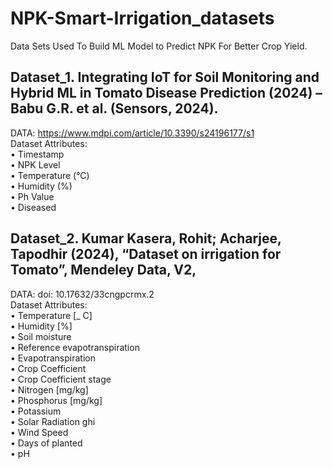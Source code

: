 # NPK-Smart-Irrigation_datasets
Data Sets Used To Build ML Model to Predict NPK For Better Crop Yield. 

## Dataset_1.	Integrating IoT for Soil Monitoring and Hybrid ML in Tomato Disease Prediction (2024) – Babu G.R. et al. (Sensors, 2024).  
DATA: https://www.mdpi.com/article/10.3390/s24196177/s1  
Dataset Attributes:  
•	Timestamp  
•	NPK Level  
•	Temperature (°C)  
•	Humidity (%)  
•	Ph Value  
•	Diseased  

## Dataset_2. Kumar Kasera, Rohit; Acharjee, Tapodhir (2024), “Dataset on irrigation for Tomato”, Mendeley Data, V2,  
DATA: doi: 10.17632/33cngpcrmx.2  
Dataset Attributes:  
•	Temperature [_ C]  
•	Humidity [%]  
•	Soil moisture  
•	Reference evapotranspiration  
•	Evapotranspiration  
•	Crop Coefficient  
•	Crop Coefficient stage  
•	Nitrogen [mg/kg]  
•	Phosphorus [mg/kg]  
•	Potassium  
•	Solar Radiation ghi  
•	Wind Speed  
•	Days of planted  
•	pH
